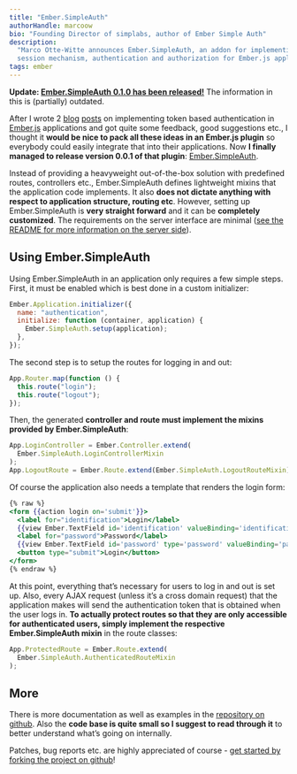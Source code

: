 ```yaml
---
title: "Ember.SimpleAuth"
authorHandle: marcoow
bio: "Founding Director of simplabs, author of Ember Simple Auth"
description:
  "Marco Otte-Witte announces Ember.SimpleAuth, an addon for implementing a
  session mechanism, authentication and authorization for Ember.js applications."
tags: ember
---
```


**Update:
[Ember.SimpleAuth 0.1.0 has been released!](/blog/2014/01/20/embersimpleauth-010)**
The information in this is (partially) outdated.

After I wrote 2
[blog](/blog/2013/06/15/authentication-in-emberjs "the initial post")
[posts](/blog/2013/08/08/better-authentication-in-emberjs "the second post with a refined implementation")
on implementing token based authentication in [Ember.js](http://emberjs.com)
applications and got quite some feedback, good suggestions etc., I thought it
**would be nice to pack all these ideas in an Ember.js plugin** so everybody
could easily integrate that into their applications. Now **I finally managed to
release version 0.0.1 of that plugin**:
[Ember.SimpleAuth](https://github.com/simplabs/ember-simple-auth).

<!--break-->

Instead of providing a heavyweight out-of-the-box solution with predefined
routes, controllers etc., Ember.SimpleAuth defines lightweight mixins that the
application code implements. It also **does not dictate anything with respect to
application structure, routing etc**. However, setting up Ember.SimpleAuth is
**very straight forward** and it can be **completely customized**. The
requirements on the server interface are minimal
([see the README for more information on the server side](https://github.com/simplabs/ember-simple-auth#the-server-side)).

## Using Ember.SimpleAuth

Using Ember.SimpleAuth in an application only requires a few simple steps.
First, it must be enabled which is best done in a custom initializer:

```js
Ember.Application.initializer({
  name: "authentication",
  initialize: function (container, application) {
    Ember.SimpleAuth.setup(application);
  },
});
```

The second step is to setup the routes for logging in and out:

```js
App.Router.map(function () {
  this.route("login");
  this.route("logout");
});
```

Then, the generated **controller and route must implement the mixins provided by
Ember.SimpleAuth**:

```js
App.LoginController = Ember.Controller.extend(
  Ember.SimpleAuth.LoginControllerMixin
);
App.LogoutRoute = Ember.Route.extend(Ember.SimpleAuth.LogoutRouteMixin);
```

Of course the application also needs a template that renders the login form:

```hbs
{% raw %}
<form {{action login on='submit'}}>
  <label for="identification">Login</label>
  {{view Ember.TextField id='identification' valueBinding='identification' placeholder='Enter Login'}}
  <label for="password">Password</label>
  {{view Ember.TextField id='password' type='password' valueBinding='password' placeholder='Enter Password'}}
  <button type="submit">Login</button>
</form>
{% endraw %}
```

At this point, everything that’s necessary for users to log in and out is set
up. Also, every AJAX request (unless it’s a cross domain request) that the
application makes will send the authentication token that is obtained when the
user logs in. **To actually protect routes so that they are only accessible for
authenticated users, simply implement the respective Ember.SimpleAuth mixin** in
the route classes:

```js
App.ProtectedRoute = Ember.Route.extend(
  Ember.SimpleAuth.AuthenticatedRouteMixin
);
```

## More

There is more documentation as well as examples in the
[repository on github](https://github.com/simplabs/ember-simple-auth). Also the
**code base is quite small so I suggest to read through it** to better
understand what’s going on internally.

Patches, bug reports etc. are highly appreciated of course -
[get started by forking the project on github](https://github.com/simplabs/ember-simple-auth)!

